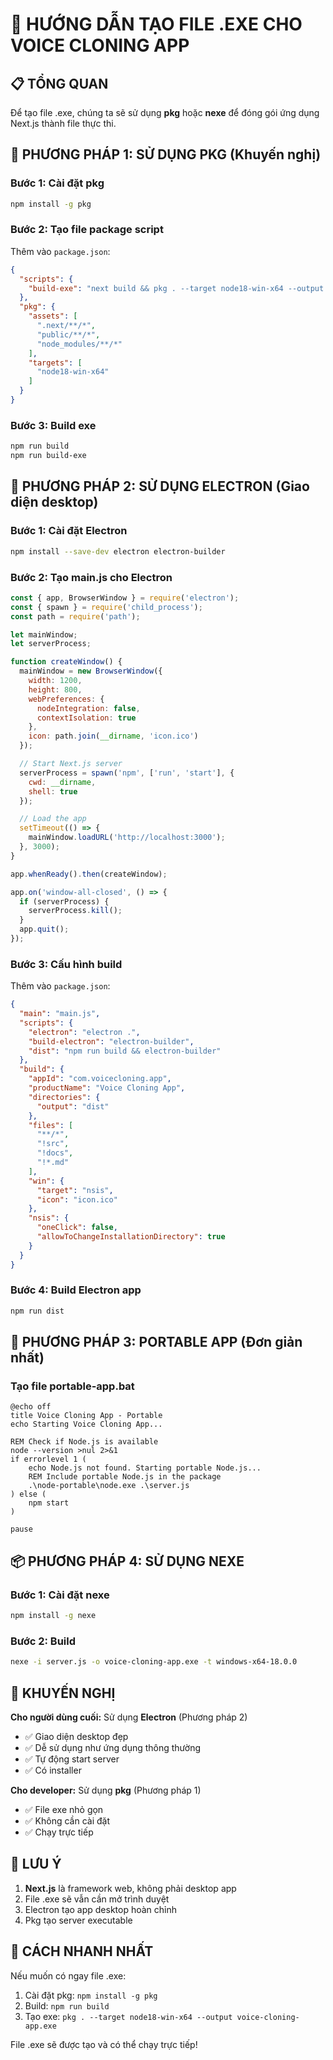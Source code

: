 # 🎤 HƯỚNG DẪN TẠO FILE .EXE CHO VOICE CLONING APP

## 📋 TỔNG QUAN
Để tạo file .exe, chúng ta sẽ sử dụng **pkg** hoặc **nexe** để đóng gói ứng dụng Next.js thành file thực thi.

## 🔧 PHƯƠNG PHÁP 1: SỬ DỤNG PKG (Khuyến nghị)

### Bước 1: Cài đặt pkg
```bash
npm install -g pkg
```

### Bước 2: Tạo file package script
Thêm vào `package.json`:
```json
{
  "scripts": {
    "build-exe": "next build && pkg . --target node18-win-x64 --output voice-cloning-app.exe"
  },
  "pkg": {
    "assets": [
      ".next/**/*",
      "public/**/*",
      "node_modules/**/*"
    ],
    "targets": [
      "node18-win-x64"
    ]
  }
}
```

### Bước 3: Build exe
```bash
npm run build
npm run build-exe
```

## 🔧 PHƯƠNG PHÁP 2: SỬ DỤNG ELECTRON (Giao diện desktop)

### Bước 1: Cài đặt Electron
```bash
npm install --save-dev electron electron-builder
```

### Bước 2: Tạo main.js cho Electron
```javascript
const { app, BrowserWindow } = require('electron');
const { spawn } = require('child_process');
const path = require('path');

let mainWindow;
let serverProcess;

function createWindow() {
  mainWindow = new BrowserWindow({
    width: 1200,
    height: 800,
    webPreferences: {
      nodeIntegration: false,
      contextIsolation: true
    },
    icon: path.join(__dirname, 'icon.ico')
  });

  // Start Next.js server
  serverProcess = spawn('npm', ['run', 'start'], {
    cwd: __dirname,
    shell: true
  });

  // Load the app
  setTimeout(() => {
    mainWindow.loadURL('http://localhost:3000');
  }, 3000);
}

app.whenReady().then(createWindow);

app.on('window-all-closed', () => {
  if (serverProcess) {
    serverProcess.kill();
  }
  app.quit();
});
```

### Bước 3: Cấu hình build
Thêm vào `package.json`:
```json
{
  "main": "main.js",
  "scripts": {
    "electron": "electron .",
    "build-electron": "electron-builder",
    "dist": "npm run build && electron-builder"
  },
  "build": {
    "appId": "com.voicecloning.app",
    "productName": "Voice Cloning App",
    "directories": {
      "output": "dist"
    },
    "files": [
      "**/*",
      "!src",
      "!docs",
      "!*.md"
    ],
    "win": {
      "target": "nsis",
      "icon": "icon.ico"
    },
    "nsis": {
      "oneClick": false,
      "allowToChangeInstallationDirectory": true
    }
  }
}
```

### Bước 4: Build Electron app
```bash
npm run dist
```

## 🔧 PHƯƠNG PHÁP 3: PORTABLE APP (Đơn giản nhất)

### Tạo file portable-app.bat
```batch
@echo off
title Voice Cloning App - Portable
echo Starting Voice Cloning App...

REM Check if Node.js is available
node --version >nul 2>&1
if errorlevel 1 (
    echo Node.js not found. Starting portable Node.js...
    REM Include portable Node.js in the package
    .\node-portable\node.exe .\server.js
) else (
    npm start
)

pause
```

## 📦 PHƯƠNG PHÁP 4: SỬ DỤNG NEXE

### Bước 1: Cài đặt nexe
```bash
npm install -g nexe
```

### Bước 2: Build
```bash
nexe -i server.js -o voice-cloning-app.exe -t windows-x64-18.0.0
```

## 🎯 KHUYẾN NGHỊ

**Cho người dùng cuối:** Sử dụng **Electron** (Phương pháp 2)
- ✅ Giao diện desktop đẹp
- ✅ Dễ sử dụng như ứng dụng thông thường
- ✅ Tự động start server
- ✅ Có installer

**Cho developer:** Sử dụng **pkg** (Phương pháp 1)
- ✅ File exe nhỏ gọn
- ✅ Không cần cài đặt
- ✅ Chạy trực tiếp

## 📝 LƯU Ý

1. **Next.js** là framework web, không phải desktop app
2. File .exe sẽ vẫn cần mở trình duyệt
3. Electron tạo app desktop hoàn chỉnh
4. Pkg tạo server executable

## 🚀 CÁCH NHANH NHẤT

Nếu muốn có ngay file .exe:
1. Cài đặt pkg: `npm install -g pkg`
2. Build: `npm run build`
3. Tạo exe: `pkg . --target node18-win-x64 --output voice-cloning-app.exe`

File .exe sẽ được tạo và có thể chạy trực tiếp!
